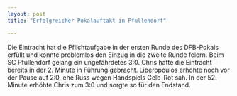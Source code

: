 ```yaml
---
layout: post
title: "Erfolgreicher Pokalauftakt in Pfullendorf"

---
```


Die Eintracht hat die Pflichtaufgabe in der ersten Runde des DFB-Pokals erfüllt und konnte problemlos den Einzug in die zweite Runde feiern. Beim SC Pfullendorf gelang ein ungefährdetes 3:0. Chris hatte die Eintracht bereits in der 2. Minute in Führung gebracht. Liberopoulos erhöhte noch vor der Pause auf 2:0, ehe Russ wegen Handspiels Gelb-Rot sah. In der 52. Minute erhöhte Chris zum 3:0 und sorgte so für den Endstand.



